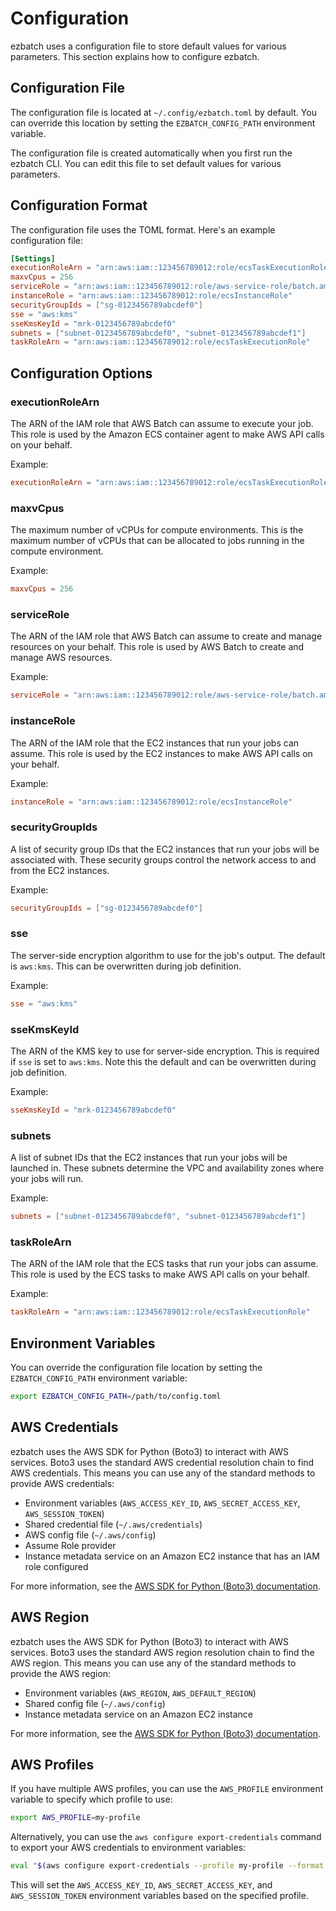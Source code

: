 # Configuration

ezbatch uses a configuration file to store default values for various parameters. This section explains how to configure ezbatch.

## Configuration File

The configuration file is located at `~/.config/ezbatch.toml` by default. You can override this location by setting the `EZBATCH_CONFIG_PATH` environment variable.

The configuration file is created automatically when you first run the ezbatch CLI. You can edit this file to set default values for various parameters.

## Configuration Format

The configuration file uses the TOML format. Here's an example configuration file:

```toml
[Settings]
executionRoleArn = "arn:aws:iam::123456789012:role/ecsTaskExecutionRole"
maxvCpus = 256
serviceRole = "arn:aws:iam::123456789012:role/aws-service-role/batch.amazonaws.com/AWSServiceRoleForBatch"
instanceRole = "arn:aws:iam::123456789012:role/ecsInstanceRole"
securityGroupIds = ["sg-0123456789abcdef0"]
sse = "aws:kms"
sseKmsKeyId = "mrk-0123456789abcdef0"
subnets = ["subnet-0123456789abcdef0", "subnet-0123456789abcdef1"]
taskRoleArn = "arn:aws:iam::123456789012:role/ecsTaskExecutionRole"
```

## Configuration Options

### executionRoleArn

The ARN of the IAM role that AWS Batch can assume to execute your job. This role is used by the Amazon ECS container agent to make AWS API calls on your behalf.

Example:
```toml
executionRoleArn = "arn:aws:iam::123456789012:role/ecsTaskExecutionRole"
```

### maxvCpus

The maximum number of vCPUs for compute environments. This is the maximum number of vCPUs that can be allocated to jobs running in the compute environment.

Example:
```toml
maxvCpus = 256
```

### serviceRole

The ARN of the IAM role that AWS Batch can assume to create and manage resources on your behalf. This role is used by AWS Batch to create and manage AWS resources.

Example:
```toml
serviceRole = "arn:aws:iam::123456789012:role/aws-service-role/batch.amazonaws.com/AWSServiceRoleForBatch"
```

### instanceRole

The ARN of the IAM role that the EC2 instances that run your jobs can assume. This role is used by the EC2 instances to make AWS API calls on your behalf.

Example:
```toml
instanceRole = "arn:aws:iam::123456789012:role/ecsInstanceRole"
```

### securityGroupIds

A list of security group IDs that the EC2 instances that run your jobs will be associated with. These security groups control the network access to and from the EC2 instances.

Example:
```toml
securityGroupIds = ["sg-0123456789abcdef0"]
```

### sse

The server-side encryption algorithm to use for the job's output. The default is `aws:kms`. This can be overwritten during job definition.

Example:
```toml
sse = "aws:kms"
```

### sseKmsKeyId

The ARN of the KMS key to use for server-side encryption. This is required if `sse` is set to `aws:kms`. Note this the default and can be overwritten during job definition.

Example:
```toml
sseKmsKeyId = "mrk-0123456789abcdef0"
```

### subnets

A list of subnet IDs that the EC2 instances that run your jobs will be launched in. These subnets determine the VPC and availability zones where your jobs will run.

Example:
```toml
subnets = ["subnet-0123456789abcdef0", "subnet-0123456789abcdef1"]
```

### taskRoleArn

The ARN of the IAM role that the ECS tasks that run your jobs can assume. This role is used by the ECS tasks to make AWS API calls on your behalf.

Example:
```toml
taskRoleArn = "arn:aws:iam::123456789012:role/ecsTaskExecutionRole"
```

## Environment Variables

You can override the configuration file location by setting the `EZBATCH_CONFIG_PATH` environment variable:

```bash
export EZBATCH_CONFIG_PATH=/path/to/config.toml
```

## AWS Credentials

ezbatch uses the AWS SDK for Python (Boto3) to interact with AWS services. Boto3 uses the standard AWS credential resolution chain to find AWS credentials. This means you can use any of the standard methods to provide AWS credentials:

- Environment variables (`AWS_ACCESS_KEY_ID`, `AWS_SECRET_ACCESS_KEY`, `AWS_SESSION_TOKEN`)
- Shared credential file (`~/.aws/credentials`)
- AWS config file (`~/.aws/config`)
- Assume Role provider
- Instance metadata service on an Amazon EC2 instance that has an IAM role configured

For more information, see the [AWS SDK for Python (Boto3) documentation](https://boto3.amazonaws.com/v1/documentation/api/latest/guide/credentials.html).

## AWS Region

ezbatch uses the AWS SDK for Python (Boto3) to interact with AWS services. Boto3 uses the standard AWS region resolution chain to find the AWS region. This means you can use any of the standard methods to provide the AWS region:

- Environment variables (`AWS_REGION`, `AWS_DEFAULT_REGION`)
- Shared config file (`~/.aws/config`)
- Instance metadata service on an Amazon EC2 instance

For more information, see the [AWS SDK for Python (Boto3) documentation](https://boto3.amazonaws.com/v1/documentation/api/latest/guide/configuration.html#environment-variables).

## AWS Profiles

If you have multiple AWS profiles, you can use the `AWS_PROFILE` environment variable to specify which profile to use:

```bash
export AWS_PROFILE=my-profile
```

Alternatively, you can use the `aws configure export-credentials` command to export your AWS credentials to environment variables:

```bash
eval "$(aws configure export-credentials --profile my-profile --format env)"
```

This will set the `AWS_ACCESS_KEY_ID`, `AWS_SECRET_ACCESS_KEY`, and `AWS_SESSION_TOKEN` environment variables based on the specified profile.
